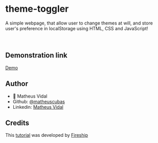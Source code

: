 # theme-toggler
A simple webpage, that allow user to change themes at will, and store user's preference in localStorage using HTML, CSS and JavaScript!
<br><br><br>

## Demonstration link
<a href='https://rawcdn.githack.com/matheuscubas/theme-toggler/4489d8fa009c10d6a7acdd95fea963318ecfbd45/theme-toggler/index.html'>Demo</a>

 ## Author
 - :bust_in_silhouette: Matheus Vidal
  - Github: [@matheuscubas](https://github.com/matheuscubas)
  - Linkedin:  [Matheus Vidal](https://www.linkedin.com/in/matheusvcubas)
  
  ## Credits
This <a href="https://www.youtube.com/watch?v=rXuHGLzSmSE&list=PL0vfts4VzfNjfHKRKkMjm_xUXglH6HtL1&index=1">tutorial</a> was developed by <a href=https://github.com/fireship-io>Fireship</a>
